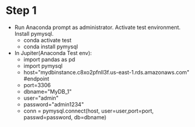 # Step 1
- Run Anaconda prompt as administrator. Activate test environment. Install pymysql.
  - conda activate test
  - conda install pymysql
- In Jupiter(Anaconda Test env):
  - import pandas as pd
  - import pymysql
  - host="mydbinstance.c8xo2pfnll3f.us-east-1.rds.amazonaws.com" #endpoint
  - port=3306
  - dbname="MyDB_1" 
  - user="admin"
  - password="admin1234"
  - conn = pymysql.connect(host, user=user,port=port, passwd=password, db=dbname)
